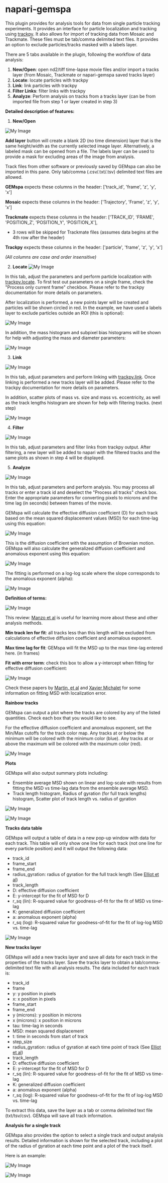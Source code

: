# napari-gemspa

This plugin provides for analysis tools for data from single particle tracking experiments.  It provides an interface for particle localization and tracking using [trackpy](http://soft-matter.github.io/trackpy/dev/index.html).  It also allows for import of tracking data from Mosaic and Trackmate.  These files must be tab/comma delimited text files.  It provides an option to exclude particles/tracks masked with a labels layer.

There are 5 tabs available in the plugin, following the workflow of data analysis:

1) **New/Open**: open nd2/tiff time-lapse movie files and/or import a tracks layer (from Mosaic, Trackmate or napari-gemspa saved tracks layer)
2) **Locate**: locate particles with trackpy
3) **Link**: link particles with trackpy
4) **Filter Links**: filter links with trackpy
5) **Analyze**: Perform analysis on tracks from a tracks layer (can be from imported file from step 1 or layer created in step 3)

**Detailed description of features:**

1) **New/Open**

![My Image](https://raw.githubusercontent.com/liamholtlab/napari-gemspa/main/screen_shots/1_1.png)

**Add layer** button will create a blank 2D (no time dimension) layer that is the same height/width as the currently selected image layer.  Alternatively, a labeled mask can be opened from a file.  The labels layer can be used to provide a mask for excluding areas of the image from analysis.

Track files from other software or previously saved by GEMspa can also be imported in this pane.  Only tab/comma (.csv/.txt/.tsv) delimited text files are allowed.

**GEMspa** expects these columns in the header: ['track_id', 'frame', 'z', 'y', 'x']

**Mosaic** expects these columns in the header: ['Trajectory', 'Frame', 'z', 'y', 'x']

**Trackmate** expects these columns in the header: ['TRACK_ID', 'FRAME', 'POSITION_Z', 'POSITION_Y', 'POSITION_X'],
* 3 rows will be skipped for Trackmate files (assumes data begins at the 4th row after the header)

**Trackpy** expects these columns in the header: ['particle', 'frame', 'z', 'y', 'x']

_(All columns are case and order insensitive)_

2) **Locate**
![My Image](https://raw.githubusercontent.com/liamholtlab/napari-gemspa/main/screen_shots/2_1.png)

In this tab, adjust the parameters and perform particle localization with [trackpy.locate](http://soft-matter.github.io/trackpy/dev/generated/trackpy.locate.html#trackpy.locate).  To first test out parameters on a single frame, check the "Process only current frame" checkbox.  Please refer to the trackpy documentation for more details on parameters.

After localization is performed, a new points layer will be created and particles will be shown circled in red.  In the example, we have used a labels layer to exclude particles outside an ROI (this is optional):

![My Image](https://raw.githubusercontent.com/liamholtlab/napari-gemspa/main/screen_shots/2_2.png)

In addition, the mass histogram and subpixel bias histograms will be shown for help with adjusting the mass and diameter parameters:

![My Image](https://raw.githubusercontent.com/liamholtlab/napari-gemspa/main/screen_shots/2_3.png)

3) **Link**

![My Image](https://raw.githubusercontent.com/liamholtlab/napari-gemspa/main/screen_shots/3_1.png)

In this tab, adjust parameters and perform linking with [trackpy.link](http://soft-matter.github.io/trackpy/dev/generated/trackpy.link.html).  Once linking is performed a new tracks layer will be added.  Please refer to the trackpy documentation for more details on parameters.

In addition, scatter plots of mass vs. size and mass vs. eccentricity, as well as the track lengths histogram are shown for help with filtering tracks. (next step)

![My Image](https://raw.githubusercontent.com/liamholtlab/napari-gemspa/main/screen_shots/3_2.png)

4) **Filter**

![My Image](https://raw.githubusercontent.com/liamholtlab/napari-gemspa/main/screen_shots/4_1.png)

In this tab, adjust parameters and filter links from trackpy output.  After filtering, a new layer will be added to napari with the filtered tracks and the same plots as shown in step 4 will be displayed.

5) **Analyze**

![My Image](https://raw.githubusercontent.com/liamholtlab/napari-gemspa/main/screen_shots/5_1.png)

In this tab, adjust parameters and perform analysis.  You may process all tracks or enter a track id and deselect the "Process all tracks" check box.  Enter the appropriate parameters for converting pixels to microns and the time lag (in seconds) between frames of the movie.  

GEMspa will calculate the effective diffusion coefficient (D) for each track based on the mean squared displacement values (MSD) for each time-lag using this equation:

![My Image](https://raw.githubusercontent.com/liamholtlab/napari-gemspa/main/screen_shots/5_2.png)

This is the diffusion coefficient with the assumption of Brownian motion.  GEMspa will also calculate the generalized diffusion coefficient and anomalous exponent using this equation:

![My Image](https://raw.githubusercontent.com/liamholtlab/napari-gemspa/main/screen_shots/5_3.png)

The fitting is performed on a log-log scale where the slope corresponds to the anomalous exponent (alpha):

![My Image](https://raw.githubusercontent.com/liamholtlab/napari-gemspa/main/screen_shots/5_4.png)

**Definition of terms:**

![My Image](https://raw.githubusercontent.com/liamholtlab/napari-gemspa/main/screen_shots/5_5.png)

This review: [Manzo et al](https://pubmed.ncbi.nlm.nih.gov/26511974/)  is useful for learning more about these and other analysis methods.

**Min track len for fit**: all tracks less than this length will be excluded from calculations of effective diffusion coefficient and anomalous exponent.

**Max time lag for fit**: GEMspa will fit the MSD up to the max time-lag entered here.  (in frames)

**Fit with error term**: check this box to allow a y-intercept when fitting for effective diffusion coefficient:

![My Image](https://raw.githubusercontent.com/liamholtlab/napari-gemspa/main/screen_shots/5_6.png)

Check these papers by [Martin, et al](https://www.sciencedirect.com/science/article/pii/S0006349502739714) and [Xavier Michalet](https://www.ncbi.nlm.nih.gov/pmc/articles/PMC3055791/) for some information on fitting MSD with localization error.

**Rainbow tracks**

GEMspa can output a plot where the tracks are colored by any of the listed quantities.  Check each box that you would like to see.  

For the effective diffusion coefficient and anomalous exponent, set the Min/Max cutoffs for the track color map.  Any tracks at or below the minimum will be colored with the minimum color (blue).  Any tracks at or above the maximum will be colored with the maximum color (red).

![My Image](https://raw.githubusercontent.com/liamholtlab/napari-gemspa/main/screen_shots/5_10.png)

**Plots**

GEMspa will also output summary plots including:
* Ensemble average MSD shown on linear and log-scale with results from fitting the MSD vs time-lag data from the ensemble average MSD.
* Track length histogram, Radius of gyration (for full track lengths) histogram, Scatter plot of track length vs. radius of gyration

![My Image](https://raw.githubusercontent.com/liamholtlab/napari-gemspa/main/screen_shots/5_7.png)

![My Image](https://raw.githubusercontent.com/liamholtlab/napari-gemspa/main/screen_shots/5_8.png)

**Tracks data table**

GEMspa will output a table of data in a new pop-up window with data for each track.  This table will only show one line for each track (not one line for every particle position) and it will output the following data:
* track_id
* frame_start
* frame_end
* radius_gyration: radius of gyration for the full track length (See [Elliot et al](https://doi.org/10.1039/c0cp01805h))
* track_length
* D: effective diffusion coefficient
* E: y-intercept for the fit of MSD for D
* r_sq (lin): R-squared value for goodness-of-fit for the fit of MSD vs time-lag
* K: generalized diffusion coefficient
* a: anomalous exponent (alpha)
* r_sq (log): R-squared value for goodness-of-fit for the fit of log-log MSD vs. time-lag

![My Image](https://raw.githubusercontent.com/liamholtlab/napari-gemspa/main/screen_shots/5_9.png)

**New tracks layer**

GEMspa will add a new tracks layer and save all data for each track in the properties of the tracks layer.  Save the tracks layer to obtain a tab/comma-delimited text file with all analysis results.  The data included for each track is:
* track_id
* frame
* y: y position in pixels
* x: x position in pixels
* frame_start
* frame_end
* y (microns): y position in microns
* x (microns): x position in microns
* tau: time-lag in seconds
* MSD: mean squared displacement 
* t: time in seconds from start of track
* step_size
* radius_gyration: radius of gyration at each time point of track (See [Elliot et al](https://doi.org/10.1039/c0cp01805h))
* track_length
* D: effective diffusion coefficient
* E: y-intercept for the fit of MSD for D
* r_sq (lin): R-squared value for goodness-of-fit for the fit of MSD vs time-lag
* K: generalized diffusion coefficient
* a: anomalous exponent (alpha)
* r_sq (log): R-squared value for goodness-of-fit for the fit of log-log MSD vs. time-lag

To extract this data, save the layer as a tab or comma delimited text file (txt/tsv/csv).  GEMspa will save all track information.

**Analysis for a single track**

GEMspa also provides the option to select a single track and output analysis results.  Detailed information is shown for the selected track, including a plot of the radius of gyration at each time point and a plot of the track itself.  

Here is an example:

![My Image](https://raw.githubusercontent.com/liamholtlab/napari-gemspa/main/screen_shots/5_11.png)

![My Image](https://raw.githubusercontent.com/liamholtlab/napari-gemspa/main/screen_shots/5_12.png)


